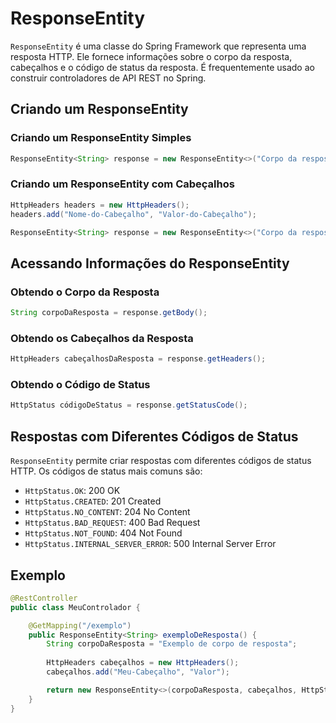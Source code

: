 # ResponseEntity

`ResponseEntity` é uma classe do Spring Framework que representa uma resposta HTTP. Ele fornece informações sobre o corpo da resposta, cabeçalhos e o código de status da resposta. É frequentemente usado ao construir controladores de API REST no Spring.

## Criando um ResponseEntity

### Criando um ResponseEntity Simples

```java
ResponseEntity<String> response = new ResponseEntity<>("Corpo da resposta", HttpStatus.OK);
```

### Criando um ResponseEntity com Cabeçalhos

```java
HttpHeaders headers = new HttpHeaders();
headers.add("Nome-do-Cabeçalho", "Valor-do-Cabeçalho");

ResponseEntity<String> response = new ResponseEntity<>("Corpo da resposta", headers, HttpStatus.OK);
```

## Acessando Informações do ResponseEntity

### Obtendo o Corpo da Resposta

```java
String corpoDaResposta = response.getBody();
```

### Obtendo os Cabeçalhos da Resposta

```java
HttpHeaders cabeçalhosDaResposta = response.getHeaders();
```

### Obtendo o Código de Status

```java
HttpStatus códigoDeStatus = response.getStatusCode();
```

## Respostas com Diferentes Códigos de Status

`ResponseEntity` permite criar respostas com diferentes códigos de status HTTP. Os códigos de status mais comuns são:

- `HttpStatus.OK`: 200 OK
- `HttpStatus.CREATED`: 201 Created
- `HttpStatus.NO_CONTENT`: 204 No Content
- `HttpStatus.BAD_REQUEST`: 400 Bad Request
- `HttpStatus.NOT_FOUND`: 404 Not Found
- `HttpStatus.INTERNAL_SERVER_ERROR`: 500 Internal Server Error

## Exemplo

```java
@RestController
public class MeuControlador {

    @GetMapping("/exemplo")
    public ResponseEntity<String> exemploDeResposta() {
        String corpoDaResposta = "Exemplo de corpo de resposta";
        
        HttpHeaders cabeçalhos = new HttpHeaders();
        cabeçalhos.add("Meu-Cabeçalho", "Valor");

        return new ResponseEntity<>(corpoDaResposta, cabeçalhos, HttpStatus.OK);
    }
}
```
